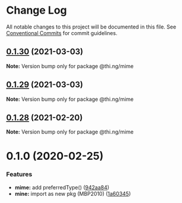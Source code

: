 # Change Log

All notable changes to this project will be documented in this file.
See [Conventional Commits](https://conventionalcommits.org) for commit guidelines.

## [0.1.30](https://github.com/thi-ng/umbrella/compare/@thi.ng/mime@0.1.29...@thi.ng/mime@0.1.30) (2021-03-03)

**Note:** Version bump only for package @thi.ng/mime





## [0.1.29](https://github.com/thi-ng/umbrella/compare/@thi.ng/mime@0.1.28...@thi.ng/mime@0.1.29) (2021-03-03)

**Note:** Version bump only for package @thi.ng/mime





## [0.1.28](https://github.com/thi-ng/umbrella/compare/@thi.ng/mime@0.1.27...@thi.ng/mime@0.1.28) (2021-02-20)

**Note:** Version bump only for package @thi.ng/mime





# 0.1.0 (2020-02-25)


### Features

* **mime:** add preferredType() ([942aa84](https://github.com/thi-ng/umbrella/commit/942aa8493ebc67c08bf02d4e88508f4058f726ce))
* **mine:** import as new pkg (MBP2010) ([1a60345](https://github.com/thi-ng/umbrella/commit/1a603459b30de13879ca8a02af7f7d95b5c3f8cc))
